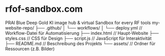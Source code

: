 # rfof-sandbox.com
PRAI Blue Deep Gold KI image hub &amp; virtual Sandbox for every RF tools
my-website-repo/
├── .github/
│   └── workflows/
│       └── deploy.yml         // Workflow-Datei für Automatisierung
├── index.html                 // Haupt-Website
├── styles.css                 // CSS für Design
├── script.js                  // JavaScript für Interaktivität
├── README.md                  // Beschreibung des Projekts
└── assets/                    // Ordner für Ressourcen (z.B. Bilder)
